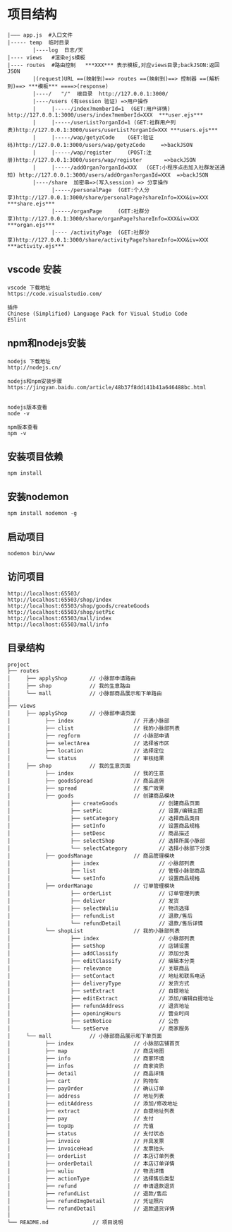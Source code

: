 # 项目结构
    |——— app.js  #入口文件
    |----- temp  临时目录
            |----log  日志/天
    |---- views   #渲染ejs模板
    |---- routes  #路由控制   ***XXX*** 表示模板,对应views目录;backJSON:返回JSON
            |(request)URL ==(映射到)==> routes ==(映射到)==> 控制器 ==(解析到)==> ***模板*** ====>(response)
            |----/   "/"  根目录  http://127.0.0.1:3000/
            |----/users (有session 验证) =>用户操作
            |     |-----/index?memberId=1  (GET:用户详情)  http://127.0.0.1:3000/users/index?memberId=XXX  ***user.ejs***
            |     |-----/userList?organId=1 (GET:社群用户列表)http://127.0.0.1:3000/users/userList?organId=XXX ***users.ejs***
            |     |-----/wap/getyzCode    (GET:验证码)http://127.0.0.1:3000/users/wap/getyzCode     =>backJSON
            |     |-----/wap/register     (POST:注册)http://127.0.0.1:3000/users/wap/register       =>backJSON
            |     |-----/addOrgan?organId=XXX   (GET:小程序点击加入社群发送通知) http://127.0.0.1:3000/users/addOrgan?organId=XXX  =>backJSON 
            |----/share  加密串=>(写入session) => 分享操作
                  |-----/personalPage  (GET:个人分享)http://127.0.0.1:3000/share/personalPage?shareInfo=XXX&iv=XXX    ***share.ejs***
                  |-----/organPage     (GET:社群分享)http://127.0.0.1:3000/share/organPage?shareInfo=XXX&iv=XXX       ***organ.ejs***
                  |---- /activityPage  (GET:社群分享)http://127.0.0.1:3000/share/activityPage?shareInfo=XXX&iv=XXX    ***activity.ejs***

## vscode 安装
```
vscode 下载地址
https://code.visualstudio.com/

插件
Chinese (Simplified) Language Pack for Visual Studio Code
ESlint

```

## npm和nodejs安装
```
nodejs 下载地址
http://nodejs.cn/

nodejs和npm安装步骤
https://jingyan.baidu.com/article/48b37f8dd141b41a646488bc.html


nodejs版本查看
node -v

npm版本查看
npm -v

```

## 安装项目依赖
```
npm install
```

## 安装nodemon
```
npm install nodemon -g
```

## 启动项目
```
nodemon bin/www
```

## 访问项目
```
http://localhost:65503/
http://localhost:65503/shop/index
http://localhost:65503/shop/goods/createGoods
http://localhost:65503/shop/setPic
http://localhost:65503/mall/index
http://localhost:65503/mall/info
```




## 目录结构

```
project
├── routes
│     ├── applyShop       // 小脉部申请路由
│     ├── shop            // 我的生意路由
│     └── mall            // 小脉部商品展示和下单路由
|
├── views
│     ├── applyShop       // 小脉部申请页面
│           ├── index                   // 开通小脉部
│           ├── clist                   // 我的小脉部列表
│           ├── regform                 // 小脉部申请
│           ├── selectArea              // 选择省市区
│           ├── location                // 选择定位
│           └── status                  // 审核结果
│     ├── shop            // 我的生意页面
│           ├── index                   // 我的生意
│           ├── goodsSpread             // 商品返佣
│           ├── spread                  // 推广效果
│           ├── goods                   // 创建商品模块
│                   ├── createGoods             // 创建商品页面
│                   ├── setPic                  // 设置/编辑主图
│                   ├── setCategory             // 选择商品类目
│                   ├── setInfo                 // 设置商品规格
│                   ├── setDesc                 // 商品描述
│                   ├── selectShop              // 选择所属小脉部
│                   └── selectCategory          // 选择小脉部下分类
│           ├── goodsManage             // 商品管理模块
│                   ├── index                   // 小脉部列表
│                   ├── list                    // 管理小脉部商品
│                   └── setInfo                 // 设置商品规格
│           ├── orderManage             // 订单管理模块
│                   ├── orderList               // 订单管理列表     
│                   ├── deliver                 // 发货
│                   ├── selectWuliu             // 物流选择
│                   ├── refundList              // 退款/售后
│                   └── refundDetail            // 退款/售后详情
│           └── shopList                // 我的小脉部列表
│                   ├── index                   // 小脉部列表
│                   ├── setShop                 // 店铺设置                     
│                   ├── addClassify             // 添加分类
│                   ├── editClassify            // 编辑本分类
│                   ├── relevance               // 关联商品
│                   ├── setContact              // 地址和联系电话
│                   ├── deliveryType            // 发货方式
│                   ├── setExtract              // 自提地址
│                   ├── editExtract             // 添加/编辑自提地址
│                   ├── refundAddress           // 退货地址
│                   ├── openingHours            // 营业时间
│                   ├── setNotice               // 公告
│                   └── setServe                // 商家服务
│     └── mall            // 小脉部商品展示和下单页面
│           ├── index                   // 小脉部店铺首页
│           ├── map                     // 商店地图
│           ├── info                    // 商家环境
│           ├── infos                   // 商家资质
│           ├── detail                  // 商品详情
│           ├── cart                    // 购物车
│           ├── payOrder                // 确认订单
│           ├── address                 // 地址列表
│           ├── editAddress             // 添加/修改地址
│           ├── extract                 // 自提地址列表
│           ├── pay                     // 支付
│           ├── topUp                   // 充值
│           ├── status                  // 支付状态
│           ├── invoice                 // 开具发票
│           ├── invoiceHead             // 发票抬头
│           ├── orderList               // 本店订单列表
│           ├── orderDetail             // 本店订单详情
│           ├── wuliu                   // 物流详情
│           ├── actionType              // 选择售后类型
│           ├── refund                  // 申请退款退货
│           ├── refundList              // 退款/售后
│           ├── refundImgDetail         // 凭证照片
│           └── refundDetail            // 退款退货详情
|
└── README.md              // 项目说明
```